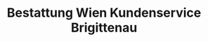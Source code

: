 ---
title: "Bestattung Wien Kundenservice Brigittenau"
url: /wien/bestattung-wien-kundenservice-brigittenau/
shop: Bestattungen
---